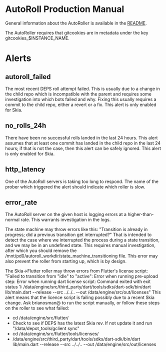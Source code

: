 AutoRoll Production Manual
==========================

General information about the AutoRoller is available in the
[README](./README.md).

The AutoRoller requires that gitcookies are in metadata under the key gitcookies_$INSTANCE_NAME.

Alerts
======

autoroll_failed
---------------

The most recent DEPS roll attempt failed. This is usually due to a change in the
child repo which is incompatible with the parent and requires some investigation
into which bots failed and why. Fixing this usually requires a commit to the
child repo, either a revert or a fix. This alert is only enabled for Skia.


no_rolls_24h
------------

There have been no successful rolls landed in the last 24 hours. This alert
assumes that at least one commit has landed in the child repo in the last 24
hours; if that is not the case, then this alert can be safely ignored. This
alert is only enabled for Skia.


http_latency
------------

One of the AutoRoll servers is taking too long to respond. The name of the
prober which triggered the alert should indicate which roller is slow.


error_rate
----------

The AutoRoll server on the given host is logging errors at a higher-than-normal
rate. This warrants investigation in the logs.

The state machine may throw errors like this: "Transition is already in
progress; did a previous transition get interrupted?"  That is intended to
detect the case where we interrupted the process during a state transition, and
we may be in an undefined state. This requires manual investigation, after which
you should remove the /mnt/pd0/autoroll_workdir/state_machine_transitioning
file. This error may also prevent the roller from starting up, which is by
design.

The Skia->Flutter roller may throw errors from Flutter's license script:
"Failed to transition from "idle" to "active": Error when running pre-upload step: Error when running dart license script: Command exited with exit status 1: /data/engine/src/third_party/dart/tools/sdks/dart-sdk/bin/dart lib/main.dart --release --src ../../.. --out /data/engine/src/out/licenses"
This alert means that the licence script is failing possibly due to a recent
Skia change. Ask brianosman@ to run the script manually, or follow these steps
on the roller to see what failed:
* cd /data/engine/src/flutter/
* Check to see if DEPS has the latest Skia rev. If not update it and run "/data/depot_tools/gclient sync"
* cd /data/engine/src/flutter/tools/licenses/
* /data/engine/src/third_party/dart/tools/sdks/dart-sdk/bin/dart lib/main.dart --release --src ../../.. --out /data/engine/src/out/licenses
